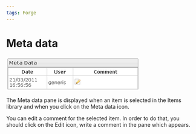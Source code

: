 ```yaml
---
tags: Forge
---
```


Meta data
=========

![](resources/items-metadata.png)

The Meta data pane is displayed when an item is selected in the Items library and when you click on the Meta data icon.

You can edit a comment for the selected item. In order to do that, you should click on the Edit icon, write a comment in the pane which appears.

